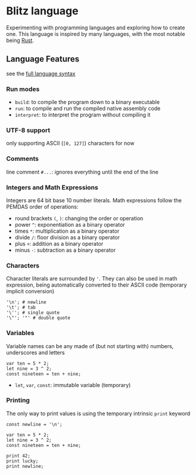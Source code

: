 # Blitz language

Experimenting with programming languages and exploring how to create one.
This language is inspired by many languages, with the most notable being [Rust](https://www.rust-lang.org/).


## Language Features

see the [full language syntax](SYNTAX.ebnf)

### Run modes

- `build`: to compile the program down to a binary executable
- `run`: to compile and run the compiled native assembly code
- `interpret`: to interpret the program without compiling it

### UTF-8 support

only supporting ASCII (`[0, 127]`) characters for now

### Comments

line comment `#...`: ignores everything until the end of the line

### Integers and Math Expressions

Integers are 64 bit base 10 number literals.
Math expressions follow the PEMDAS order of operations:

- round brackets `(`, `)`: changing the order or operation
- power `^`: exponentiation as a binary operator
- times `*`: multiplication as a binary operator
- divide `/`: floor division as a binary operator
- plus `+`: addition as a binary operator
- minus `-`: subtraction as a binary operator

### Characters

Character literals are surrounded by `'`.
They can also be used in math expression, being automatically converted to their ASCII code (temporary implicit conversion)

``` blitz
'\n'; # newline
'\t'; # tab
'\''; # single quote
'\"'; '"' # double quote
```

### Variables

Variable names can be any made of (but not starting with) numbers, underscores and letters

``` blitz
var ten = 5 * 2;
let nine = 3 ^ 2;
const nineteen = ten + nine;
```

- `let`, `var`, `const`: immutable variable (temporary)

### Printing

The only way to print values is using the temporary intrinsic `print` keyword

``` blitz
const newline = '\n';

var ten = 5 * 2;
let nine = 3 ^ 2;
const nineteen = ten + nine;

print 42;
print lucky;
print newline;
```
